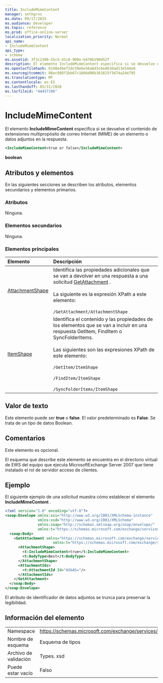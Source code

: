 ```yaml
---
title: IncludeMimeContent
manager: sethgros
ms.date: 09/17/2015
ms.audience: Developer
ms.topic: reference
ms.prod: office-online-server
localization_priority: Normal
api_name:
- IncludeMimeContent
api_type:
- schema
ms.assetid: 3f3c2300-55cd-41c0-900e-b470b290d52f
description: El elemento IncludeMimeContent especifica si se devuelve el contenido de extensiones multipropósito de correo Internet (MIME) de un elemento o datos adjuntos en la respuesta.
ms.openlocfilehash: 6198e4bef2dc59e6e56a8d3cbe463dad13e544e8
ms.sourcegitcommit: 88ec988f2bb67c1866d06b361615f3674a24e795
ms.translationtype: MT
ms.contentlocale: es-ES
ms.lasthandoff: 05/31/2020
ms.locfileid: "44457196"
---
```

# <a name="includemimecontent"></a>IncludeMimeContent

El elemento **IncludeMimeContent** especifica si se devuelve el contenido de extensiones multipropósito de correo Internet (MIME) de un elemento o datos adjuntos en la respuesta. 
  
```xml
<IncludeMimeContent>true or false</IncludeMimeContent>
```

 **boolean**
## <a name="attributes-and-elements"></a>Atributos y elementos

En las siguientes secciones se describen los atributos, elementos secundarios y elementos primarios.
  
### <a name="attributes"></a>Atributos

Ninguna.
  
### <a name="child-elements"></a>Elementos secundarios

Ninguna.
  
### <a name="parent-elements"></a>Elementos principales

|**Elemento**|**Descripción**|
|:-----|:-----|
|[AttachmentShape](attachmentshape.md) <br/> | Identifica las propiedades adicionales que se van a devolver en una respuesta a una solicitud [GetAttachment](getattachment.md) .  <br/> <br/> La siguiente es la expresión XPath a este elemento:  <br/><br/>  `/GetAttachment/AttachmentShape` <br/> |
|[ItemShape](itemshape.md) <br/> | Identifica el contenido y las propiedades de los elementos que se van a incluir en una respuesta GetItem, FindItem o SyncFolderItems.  <br/> <br/> Las siguientes son las expresiones XPath de este elemento:<br/>  <br/>  `/GetItem/ItemShape` <br/><br/>  `/FindItem/ItemShape` <br/><br/>  `/SyncFolderItems/ItemShape` <br/> |
   
## <a name="text-value"></a>Valor de texto

Este elemento puede ser **true** o **false**. El valor predeterminado es **False**. Se trata de un tipo de datos Boolean.
  
## <a name="remarks"></a>Comentarios

Este elemento es opcional.
  
El esquema que describe este elemento se encuentra en el directorio virtual de EWS del equipo que ejecuta MicrosoftExchange Server 2007 que tiene instalado el rol de servidor acceso de clientes.
  
## <a name="example"></a>Ejemplo

El siguiente ejemplo de una solicitud muestra cómo establecer el elemento **IncludeMimeContent** . 
  
```xml
<?xml version="1.0" encoding="utf-8"?>
<soap:Envelope xmlns:xsi="http://www.w3.org/2001/XMLSchema-instance"
               xmlns:xsd="http://www.w3.org/2001/XMLSchema"
               xmlns:soap="http://schemas.xmlsoap.org/soap/envelope/"
               xmlns:t="https://schemas.microsoft.com/exchange/services/2006/types">
  <soap:Body>
    <GetAttachment xmlns="https://schemas.microsoft.com/exchange/services/2006/messages" 
                      xmlns:t="https://schemas.microsoft.com/exchange/services/2006/types">
      <AttachmentShape>
        <t:IncludeMimeContent>true</t:IncludeMimeContent>
        <t:BodyType>Best</t:BodyType>
      </AttachmentShape>
      <AttachmentIds>
        <t:AttachmentId Id="ASkAS="/>
      </AttachmentIds>
    </GetAttachment>
  </soap:Body>
</soap:Envelope>
```

El atributo de identificador de datos adjuntos se trunca para preservar la legibilidad.
  
## <a name="element-information"></a>Información del elemento

|||
|:-----|:-----|
|Namespace  <br/> |https://schemas.microsoft.com/exchange/services/2006/types  <br/> |
|Nombre de esquema  <br/> |Esquema de tipos  <br/> |
|Archivo de validación  <br/> |Types. xsd  <br/> |
|Puede estar vacío  <br/> |Falso  <br/> |
   

